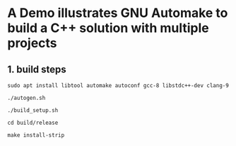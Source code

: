 # A Demo illustrates GNU Automake to build a C++ solution with multiple projects 

## 1. build steps
```
sudo apt install libtool automake autoconf gcc-8 libstdc++-dev clang-9

./autogen.sh

./build_setup.sh

cd build/release

make install-strip

```





